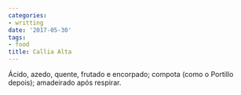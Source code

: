 ```yaml
---
categories:
- writting
date: '2017-05-30'
tags:
- food
title: Callia Alta
---
```


Ácido, azedo, quente, frutado e encorpado; compota (como o Portillo depois); amadeirado após respirar.

